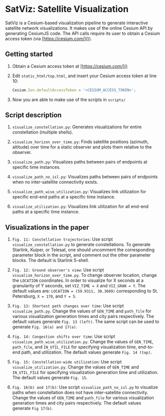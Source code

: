 # SatViz: Satellite Visualization

SatViz is a Cesium-based visualization pipeline to generate interactive
satellite network visualizations. It makes use of the online Cesium API
by generating CesiumJS code. The API calls require its user to obtain 
a Cesium access token (via [https://cesium.com/]()).

## Getting started

1. Obtain a Cesium access token at [https://cesium.com/]()

2. Edit `static_html/top.html`, and insert your Cesium access 
   token at line 10:

   ```javascript
   Cesium.Ion.defaultAccessToken = '<CESIUM_ACCESS_TOKEN>';
   ```

3. Now you are able to make use of the scripts in `scripts/`


## Script description

1. `visualize_constellation.py`: Generates visualizations for entire constellation (multiple shells).

2. `visualize_horizon_over_time.py`: Finds satellite positions (azimuth, altitude) over time for a static observer and plots them relative to the observer.

3. `visualize_path.py`: Visualizes paths between pairs of endpoints at specific time instances.

4. `visualize_path_no_isl.py`: Visualizes paths between pairs of endpoints when no inter-satellite connectivity exists.

5. `visualize_path_wise_utilization.py`: Visualizes link utilization for specific end-end paths at a specific time instance.

6. `visualize_utilization.py`: Visualizes link utilization for all end-end paths at a specific time instance.

## Visualizations in the paper

1. `Fig. 11: Constellation trajectories`: Use script `visualize_constellation.py` to generate constellations. To generate Starlink, Kuiper, or Telesat, one should uncomment the corresponding parameter block in the script, and comment out the other parameter blocks. The default is Starlink 5-shell.

2. `Fig. 12: Ground observer's view`: Use script `visualize_horizon_over_time.py`. To change observer location, change the `LOCATION` coordinates. In order to visualize for X seconds at a granularity of Y seconds, set `VIZ_TIME = X` and `VIZ_GRAN = Y`. The default values are: `LOCATION = (59.9311, 30.3609)` corresponding to St. Petersburg, `X = 170`, and `Y = 5`.

3. `Fig. 13: Shortest path changes over time`: Use script `visualize_path.py`. Change the values of `GEN_TIME` and `path_file` for various visualization generation times and city pairs respectively. The default values generate `Fig. 13 (left)`. The same script can be used to generate `Fig. 16(a) and 17(a)`.

4. `Fig. 14: Congestion shifts over time`: Use script `visualize_path_wise_utilization.py`. Change the values of `GEN_TIME`, `path_file`, and `IN_UTIL_FILE` for specifying visualization time, end-to-end path, and utilization. The default values generate `Fig. 14 (top)`.

5. `Fig. 15: Constellation-wide utilization`: Use script `visualize_utilization.py`. Change the values of `GEN_TIME` and `IN_UTIL_FILE` for specifying visualization generation time and utilization. The default values generate `Fig. 15`.

6. `Fig. 16(b) and 17(b)`: Use script `visualize_path_no_isl.py` to visualize paths when constellation does not have inter-satellite connectivity. Change the values of `GEN_TIME` and `path_file` for various visualization generation times and city pairs respectively. The default values generate `Fig 17(b)`.